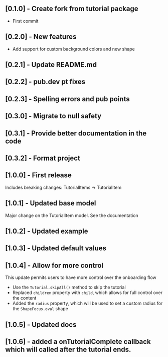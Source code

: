 ## [0.1.0] - Create fork from tutorial package

- First commit

## [0.2.0] - New features

- Add support for custom background colors and new shape

## [0.2.1] - Update README.md

## [0.2.2] - pub.dev pt fixes

## [0.2.3] - Spelling errors and pub points

## [0.3.0] - Migrate to null safety

## [0.3.1] - Provide better documentation in the code

## [0.3.2] - Format project

## [1.0.0] - First release

Includes breaking changes: TutorialItems -> TutorialItem

## [1.0.1] - Updated base model

Major change on the TutorialItem model. See the documentation

## [1.0.2] - Updated example

## [1.0.3] - Updated default values

## [1.0.4] - Allow for more control

This update permits users to have more control over the onboarding flow

- Use the `Tutorial.skipAll()` method to skip the tutorial
- Replaced `children` property with `child`, which allows for full control over the content
- Added the `radius` property, which will be used to set a custom radius for the `ShapeFocus.oval` shape

## [1.0.5] - Updated docs

## [1.0.6] - added a onTutorialComplete callback which will called after the tutorial ends.
